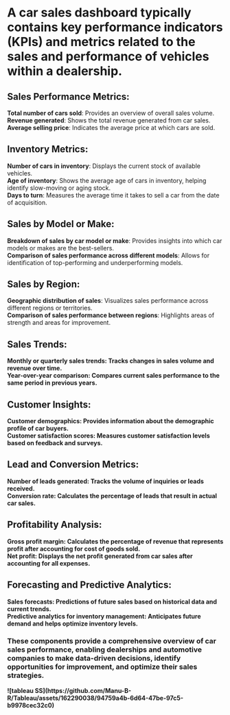 <h1>A car sales dashboard typically contains key performance indicators (KPIs) and metrics related to the sales and performance of vehicles within a dealership.</h1>
  
<h2>Sales Performance Metrics:</h2>

<a><b>Total number of cars sold</b>: Provides an overview of overall sales volume.</a></br>
<a><b>Revenue generated</b>: Shows the total revenue generated from car sales.</a></br>
<a><b>Average selling price</b>: Indicates the average price at which cars are sold.</a></br>

<h2>Inventory Metrics:</h2>

<a><b>Number of cars in inventory</b>: Displays the current stock of available vehicles.</a></br>
<a><b>Age of inventory</b>: Shows the average age of cars in inventory, helping identify slow-moving or aging stock.</a></br>
<a><b>Days to turn</b>: Measures the average time it takes to sell a car from the date of acquisition.</a></br>

<h2>Sales by Model or Make:</h2>

<a><b>Breakdown of sales by car model or make</b>: Provides insights into which car models or makes are the best-sellers.</a></br>
<a><b>Comparison of sales performance across different models</b>: Allows for identification of top-performing and underperforming models.</a></br>

<h2>Sales by Region:</h2>

<a><b>Geographic distribution of sales</b>: Visualizes sales performance across different regions or territories.</a></br>
<a><b>Comparison of sales performance between regions</b>: Highlights areas of strength and areas for improvement.</a></br>

<h2>Sales Trends:</h2>

<a><b>Monthly or quarterly sales trends<b>: Tracks changes in sales volume and revenue over time.</a></br>
<a><b>Year-over-year comparison<b>: Compares current sales performance to the same period in previous years.</a></br>

<h2>Customer Insights:</h2>

<a><b>Customer demographics</b>: Provides information about the demographic profile of car buyers.</a></br>
<a><b>Customer satisfaction scores</b>: Measures customer satisfaction levels based on feedback and surveys.</a></br>

<h2>Lead and Conversion Metrics:</h2>

<a><b>Number of leads generated</b>: Tracks the volume of inquiries or leads received.</a></br>
<a><b>Conversion rate</b>: Calculates the percentage of leads that result in actual car sales.</a></br>

<h2>Profitability Analysis:</h2>

<a><b>Gross profit margin</b>: Calculates the percentage of revenue that represents profit after accounting for cost of goods sold.</a></br>
<a><b>Net profit</b>: Displays the net profit generated from car sales after accounting for all expenses.</a></br>

<h2>Forecasting and Predictive Analytics:</h2>

<a><b>Sales forecasts</b>: Predictions of future sales based on historical data and current trends.</a></br>
<a><b>Predictive analytics for inventory management</b>: Anticipates future demand and helps optimize inventory levels.</a></br>

<h3>These components provide a comprehensive overview of car sales performance, enabling dealerships and automotive companies to make data-driven decisions, identify opportunities for improvement, and optimize their sales strategies.</h3>
![tableau SS](https://github.com/Manu-B-R/Tableau/assets/162290038/94759a4b-6d64-47be-97c5-b9978cec32c0)
